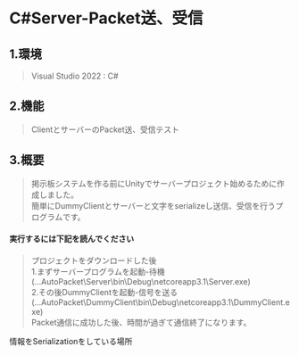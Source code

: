 # C#Server-Packet送、受信

## 1.環境
> Visual Studio 2022 : C#

## 2.機能
> ClientとサーバーのPacket送、受信テスト

## 3.概要
> 掲示板システムを作る前にUnityでサーバープロジェクト始めるために作成しました。<br>
> 簡単にDummyClientとサーバーと文字をserializeし送信、受信を行うプログラムです。<br>


#### **実行するには下記を読んでください** 
> プロジェクトをダウンロードした後<br>
> 1.まずサーバープログラムを起動-待機　(...AutoPacket\Server\bin\Debug\netcoreapp3.1\Server.exe)<br>
> 2.その後DummyClientを起動-信号を送る　(...AutoPacket\DummyClient\bin\Debug\netcoreapp3.1\DummyClient.exe)<br>
> Packet通信に成功した後、時間が過ぎて通信終了になります。

情報をSerializationをしている場所
